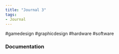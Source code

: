 ```yaml
---
title: "Journal 3"
tags:
- Journal
---
```


#gamedesign #graphicdesign #hardware #software 
### Documentation
